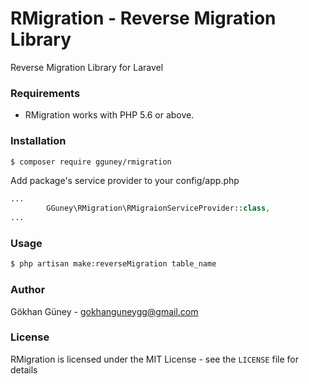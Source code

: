 # RMigration - Reverse Migration Library

Reverse Migration Library for Laravel

### Requirements

- RMigration works with PHP 5.6 or above.

### Installation

```bash
$ composer require gguney/rmigration
```
Add package's service provider to your config/app.php

```php
...
        GGuney\RMigration\RMigraionServiceProvider::class,
...
```
### Usage
```bash
$ php artisan make:reverseMigration table_name
```

### Author

Gökhan Güney - <gokhanguneygg@gmail.com><br />

### License

RMigration is licensed under the MIT License - see the `LICENSE` file for details
